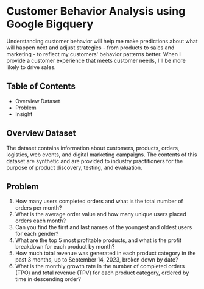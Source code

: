 # Customer Behavior Analysis using Google Bigquery
Understanding customer behavior will help me make predictions about what will happen next and adjust strategies - from products to sales and marketing - to reflect my customers' behavior patterns better. When I provide a customer experience that meets customer needs, I'll be more likely to drive sales.
## Table of Contents
* Overview Dataset
* Problem
* Insight
## Overview Dataset
The dataset contains information about customers, products, orders, logistics, web events, and digital marketing campaigns. The contents of this dataset are synthetic and are provided to industry practitioners for the purpose of product discovery, testing, and evaluation.
## Problem
1. How many users completed orders and what is the total number of orders per month?
2. What is the average order value and how many unique users placed orders each month?
3. Can you find the first and last names of the youngest and oldest users for each gender?
4. What are the top 5 most profitable products, and what is the profit breakdown for each product by month?
5. How much total revenue was generated in each product category in the past 3 months, up to September 14, 2023, broken down by date?
6. What is the monthly growth rate in the number of completed orders (TPO) and total revenue (TPV) for each product category, ordered by time in descending order?
